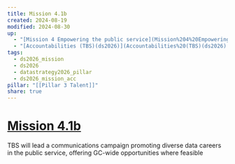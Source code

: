 ```yaml
---
title: Mission 4.1b
created: 2024-08-19
modified: 2024-08-30
up:
  - "[Mission 4 Empowering the public service](Mission%204%20Empowering%20the%20public%20service.md)"
  - "[Accountabilities (TBS)(ds2026)](Accountabilities%20(TBS)(ds2026).md)"
tags:
  - ds2026_mission
  - ds2026
  - datastrategy2026_pillar
  - ds2026_mission_acc
pillar: "[[Pillar 3 Talent]]"
share: true
---
```

# [Mission 4.1b](Mission%204.1b.md)
TBS will lead a communications campaign promoting diverse data careers in the public service, offering GC-wide opportunities where feasible
